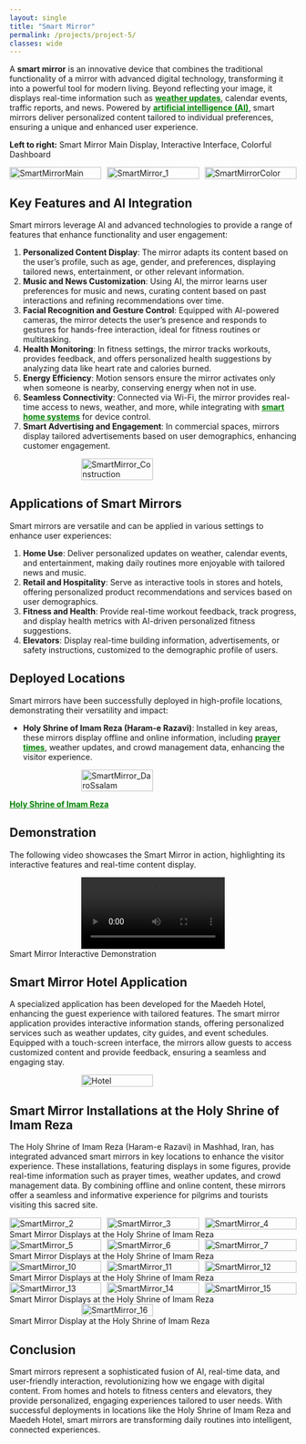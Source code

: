 ```yaml
---
layout: single
title: "Smart Mirror"
permalink: /projects/project-5/
classes: wide
---
```


A **smart mirror** is an innovative device that combines the traditional functionality of a mirror with advanced digital technology, transforming it into a powerful tool for modern living. Beyond reflecting your image, it displays real-time information such as <a href="https://en.wikipedia.org/wiki/Weather_forecasting" style="text-decoration:underline; color:green;" target="_blank"><strong>weather updates</strong></a>, calendar events, traffic reports, and news. Powered by <a href="https://en.wikipedia.org/wiki/Artificial_intelligence" style="text-decoration:underline; color:green;" target="_blank"><strong>artificial intelligence (AI)</strong></a>, smart mirrors deliver personalized content tailored to individual preferences, ensuring a unique and enhanced user experience.

**Left to right:** Smart Mirror Main Display, Interactive Interface, Colorful Dashboard

<div style="display: flex; justify-content: space-between; align-items: center; gap: 10px;">
  <div style="flex: 1;">
    <img src="/assets/Projectsimages/SmartMirror/SmartMirrorMain.jpg" alt="SmartMirrorMain" style="width: 100%; height: auto;">
  </div>
  <div style="flex: 1;">
    <img src="/assets/Projectsimages/SmartMirror/SmartMirror_1.jpg" alt="SmartMirror_1" style="width: 100%; height: auto;">
  </div>
  <div style="flex: 1;">
    <img src="/assets/Projectsimages/SmartMirror/SmartMirrorColor.jpg" alt="SmartMirrorColor" style="width: 100%; height: auto;">
  </div>
</div>

## Key Features and AI Integration

Smart mirrors leverage AI and advanced technologies to provide a range of features that enhance functionality and user engagement:

1. **Personalized Content Display**: The mirror adapts its content based on the user’s profile, such as age, gender, and preferences, displaying tailored news, entertainment, or other relevant information.
2. **Music and News Customization**: Using AI, the mirror learns user preferences for music and news, curating content based on past interactions and refining recommendations over time.
3. **Facial Recognition and Gesture Control**: Equipped with AI-powered cameras, the mirror detects the user’s presence and responds to gestures for hands-free interaction, ideal for fitness routines or multitasking.
4. **Health Monitoring**: In fitness settings, the mirror tracks workouts, provides feedback, and offers personalized health suggestions by analyzing data like heart rate and calories burned.
5. **Energy Efficiency**: Motion sensors ensure the mirror activates only when someone is nearby, conserving energy when not in use.
6. **Seamless Connectivity**: Connected via Wi-Fi, the mirror provides real-time access to news, weather, and more, while integrating with <a href="https://en.wikipedia.org/wiki/Smart_home" style="text-decoration:underline; color:green;" target="_blank"><strong>smart home systems</strong></a> for device control.
7. **Smart Advertising and Engagement**: In commercial spaces, mirrors display tailored advertisements based on user demographics, enhancing customer engagement.

<div style="display: flex; justify-content: center;">
    <img src="/assets/Projectsimages/SmartMirror/SmartMirror_Construction.jpg" alt="SmartMirror_Construction" style="width: 50%; height: 50%;">
</div>

## Applications of Smart Mirrors

Smart mirrors are versatile and can be applied in various settings to enhance user experiences:

1. **Home Use**: Deliver personalized updates on weather, calendar events, and entertainment, making daily routines more enjoyable with tailored news and music.
2. **Retail and Hospitality**: Serve as interactive tools in stores and hotels, offering personalized product recommendations and services based on user demographics.
3. **Fitness and Health**: Provide real-time workout feedback, track progress, and display health metrics with AI-driven personalized fitness suggestions.
4. **Elevators**: Display real-time building information, advertisements, or safety instructions, customized to the demographic profile of users.

## Deployed Locations

Smart mirrors have been successfully deployed in high-profile locations, demonstrating their versatility and impact:

- **Holy Shrine of Imam Reza (Haram-e Razavi)**: Installed in key areas, these mirrors display offline and online information, including <a href="https://en.wikipedia.org/wiki/Prayer_times" style="text-decoration:underline; color:green;" target="_blank"><strong>prayer times</strong></a>, weather updates, and crowd management data, enhancing the visitor experience.

<div style="display: flex; justify-content: center;">
    <img src="/assets/Projectsimages/SmartMirror/SmartMirror_DaroSsalam.jpg" alt="SmartMirror_DaroSsalam" style="width: 50%; height: 50%;">
</div>


<a href="https://haram.razavi.ir/" style="text-decoration:underline; color:green;" target="_blank"><strong>Holy Shrine of Imam Reza</strong></a>


## Demonstration

The following video showcases the Smart Mirror in action, highlighting its interactive features and real-time content display.

<div style="display: flex; justify-content: center;">
    <video controls style="width: 50%; height: auto;">
        <source src="/assets/Projectsimages/SmartMirror/Video.mp4" type="video/mp4">
        Your browser does not support the video tag.
    </video>
</div>
<div class="caption">
    Smart Mirror Interactive Demonstration
</div>


## Smart Mirror Hotel Application

A specialized application has been developed for the Maedeh Hotel, enhancing the guest experience with tailored features. The smart mirror application provides interactive information stands, offering personalized services such as weather updates, city guides, and event schedules. Equipped with a touch-screen interface, the mirrors allow guests to access customized content and provide feedback, ensuring a seamless and engaging stay.

<div style="display: flex; justify-content: center;">
    <img src="/assets/Projectsimages/SmartMirror/Hotel.jpg" alt="Hotel" style="width: 50%; height: 50%;">
</div>

## Smart Mirror Installations at the Holy Shrine of Imam Reza

The Holy Shrine of Imam Reza (Haram-e Razavi) in Mashhad, Iran, has integrated advanced smart mirrors in key locations to enhance the visitor experience. These installations, featuring displays in some figures, provide real-time information such as prayer times, weather updates, and crowd management data. By combining offline and online content, these mirrors offer a seamless and informative experience for pilgrims and tourists visiting this sacred site.


<div style="display: flex; justify-content: space-between; align-items: center; gap: 10px;">
  <div style="flex: 1;">
    <img src="/assets/Projectsimages/SmartMirror/2.jpg" alt="SmartMirror_2" style="width: 100%; height: auto;">
  </div>
  <div style="flex: 1;">
    <img src="/assets/Projectsimages/SmartMirror/3.jpg" alt="SmartMirror_3" style="width: 100%; height: auto;">
  </div>
  <div style="flex: 1;">
    <img src="/assets/Projectsimages/SmartMirror/4.jpg" alt="SmartMirror_4" style="width: 100%; height: auto;">
  </div>
</div>
<div class="caption">
    Smart Mirror Displays at the Holy Shrine of Imam Reza
</div>

<div style="display: flex; justify-content: space-between; align-items: center; gap: 10px;">
  <div style="flex: 1;">
    <img src="/assets/Projectsimages/SmartMirror/5.jpg" alt="SmartMirror_5" style="width: 100%; height: auto;">
  </div>
  <div style="flex: 1;">
    <img src="/assets/Projectsimages/SmartMirror/6.jpg" alt="SmartMirror_6" style="width: 100%; height: auto;">
  </div>
  <div style="flex: 1;">
    <img src="/assets/Projectsimages/SmartMirror/7.jpg" alt="SmartMirror_7" style="width: 100%; height: auto;">
  </div>
</div>
<div class="caption">
    Smart Mirror Displays at the Holy Shrine of Imam Reza
</div>

<div style="display: flex; justify-content: space-between; align-items: center; gap: 10px;">
  <div style="flex: 1;">
    <img src="/assets/Projectsimages/SmartMirror/10.jpg" alt="SmartMirror_10" style="width: 100%; height: auto;">
  </div>
  <div style="flex: 1;">
    <img src="/assets/Projectsimages/SmartMirror/11.jpg" alt="SmartMirror_11" style="width: 100%; height: auto;">
  </div>
  <div style="flex: 1;">
    <img src="/assets/Projectsimages/SmartMirror/12.jpg" alt="SmartMirror_12" style="width: 100%; height: auto;">
  </div>
</div>
<div class="caption">
    Smart Mirror Displays at the Holy Shrine of Imam Reza
</div>

<div style="display: flex; justify-content: space-between; align-items: center; gap: 10px;">
  <div style="flex: 1;">
    <img src="/assets/Projectsimages/SmartMirror/13.jpg" alt="SmartMirror_13" style="width: 100%; height: auto;">
  </div>
  <div style="flex: 1;">
    <img src="/assets/Projectsimages/SmartMirror/14.jpg" alt="SmartMirror_14" style="width: 100%; height: auto;">
  </div>
  <div style="flex: 1;">
    <img src="/assets/Projectsimages/SmartMirror/15.jpg" alt="SmartMirror_15" style="width: 100%; height: auto;">
  </div>
</div>
<div class="caption">
    Smart Mirror Displays at the Holy Shrine of Imam Reza
</div>

<div style="display: flex; justify-content: center;">
    <img src="/assets/Projectsimages/SmartMirror/16.jpg" alt="SmartMirror_16" style="width: 50%; height: auto;">
</div>
<div class="caption">
    Smart Mirror Display at the Holy Shrine of Imam Reza
</div>

## Conclusion

Smart mirrors represent a sophisticated fusion of AI, real-time data, and user-friendly interaction, revolutionizing how we engage with digital content. From homes and hotels to fitness centers and elevators, they provide personalized, engaging experiences tailored to user needs. With successful deployments in locations like the Holy Shrine of Imam Reza and Maedeh Hotel, smart mirrors are transforming daily routines into intelligent, connected experiences.